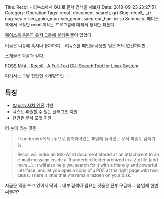 Title: Recoll - 리눅스에서 GUI로 문서 검색을 해보자
Date: 2018-09-23 23:27:51
Category: Operation
Tags: recoll, document, search, gui
Slug: recoll_-_ri-nug-seu-e-seo_guiro_mun-seo_geom-saeg-eur_hae-bo-ja
Summary: 페이스북에서 보았던 recoll이라는 프로그램에 대해서 정리만 해둔다.

[페이스북 우분투 유저 그룹에 올라온 글](https://www.facebook.com/groups/korelnxuser/permalink/1108262849348464/0)이 있었다.

이글은 나중에 혹시나 쓸까하여... 리눅스를 메인을 사용할 일은 거의 없긴하다만...

소개글은 다음과 같다. 

[FOSS Mint - Recoll - A Full-Text GUI Search Tool for Linux System](https://www.fossmint.com/recoll-file-text-search-tool-for-linux/)

여기서는 그냥 간단한 소개정도만 ...

## 특징

* [Xapian 서치 엔진](https://xapian.org/) 기반
* 텍스트 추출할 수 있는 플러그인 지원
* 왠만한 문서 포멧 지원

더 눈에 띄는 것은 

> Thunderbird에서 zip으로 압축되어있는 파일에 들어있는 문서 파일도 검색가능...

> Recoll will index an MS-Word document stored as an attachment to an e-mail message inside a Thunderbird folder archived in a Zip file (and more...). It will also help you search for it with a friendly and powerful interface, and let you open a copy of a PDF at the right page with two clicks. There is little that will remain hidden on your disk.

지금은 맥을 쓰고 있어서 딱히... 내부 검색이 필요한 것들은 전부 구글에... 음 언제 한번써볼까?
